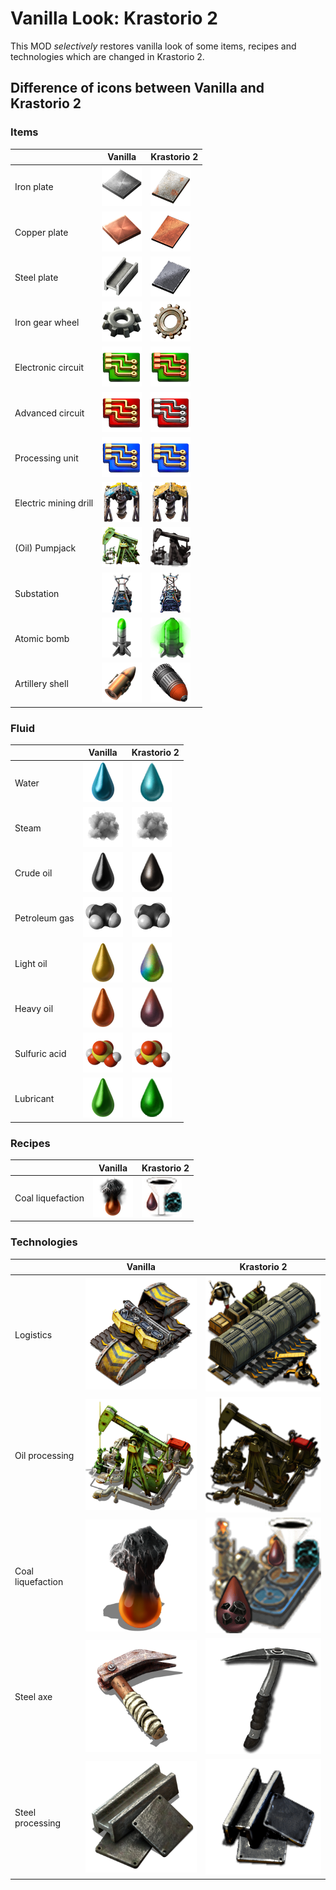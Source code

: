 # Vanilla Look: Krastorio 2

This MOD _selectively_ restores vanilla look of some items, recipes and technologies which are changed in Krastorio 2.

## Difference of icons between Vanilla and Krastorio 2

### Items

||Vanilla | Krastorio 2|
|-|-|-|
|Iron plate|![](docs/images/vanilla/iron-plate.png)|![](docs/images/k2/iron-plate.png)|
|Copper plate|![](docs/images/vanilla/copper-plate.png)|![](docs/images/k2/copper-plate.png)|
|Steel plate|![](docs/images/vanilla/steel-plate.png)|![](docs/images/k2/steel-plate.png)|
|Iron gear wheel|![](docs/images/vanilla/iron-gear-wheel.png)|![](docs/images/k2/iron-gear-wheel.png)|
|Electronic circuit|![](docs/images/vanilla/electronic-circuit.png)|![](docs/images/k2/electronic-circuit.png)|
|Advanced circuit|![](docs/images/vanilla/advanced-circuit.png)|![](docs/images/k2/advanced-circuit.png)|
|Processing unit|![](docs/images/vanilla/processing-unit.png)|![](docs/images/k2/processing-unit.png)|
|Electric mining drill|![](docs/images/vanilla/electric-mining-drill.png)|![](docs/images/k2/electric-mining-drill.png)|
|(Oil) Pumpjack|![](docs/images/vanilla/pumpjack.png)|![](docs/images/k2/oil-pumpjack.png)|
|Substation|![](docs/images/vanilla/substation.png)|![](docs/images/k2/substation.png)|
|Atomic bomb|![](docs/images/vanilla/atomic-bomb.png)|![](docs/images/k2/atomic-bomb.png)|
|Artillery shell|![](docs/images/vanilla/artillery-shell.png)|![](docs/images/k2/artillery-shell.png)|

### Fluid

||Vanilla | Krastorio 2|
|-|-|-|
|Water|![](docs/images/vanilla/fluid/water.png)|![](docs/images/k2/fluid/water.png)|
|Steam|![](docs/images/vanilla/fluid/steam.png)|![](docs/images/k2/fluid/steam.png)|
|Crude oil|![](docs/images/vanilla/fluid/crude-oil.png)|![](docs/images/k2/fluid/oil.png)|
|Petroleum gas|![](docs/images/vanilla/fluid/petroleum-gas.png)|![](docs/images/k2/fluid/petroleum-gas.png)|
|Light oil|![](docs/images/vanilla/fluid/light-oil.png)|![](docs/images/k2/fluid/light-oil.png)|
|Heavy oil|![](docs/images/vanilla/fluid/heavy-oil.png)|![](docs/images/k2/fluid/heavy-oil.png)|
|Sulfuric acid|![](docs/images/vanilla/fluid/sulfuric-acid.png)|![](docs/images/k2/fluid/sulfuric-acid.png)|
|Lubricant|![](docs/images/vanilla/fluid/lubricant.png)|![](docs/images/k2/fluid/lubricant.png)|

### Recipes

||Vanilla | Krastorio 2|
|-|-|-|
|Coal liquefaction|![](docs/images/vanilla/recipe/coal-liquefaction.png)|![](docs/images/k2/recipe/coal-liquefaction.png)|

### Technologies

||Vanilla | Krastorio 2|
|-|-|-|
|Logistics|![](docs/images/vanilla/technology/logistics-1.png)|![](docs/images/k2/technology/logistics-1.png)|
|Oil processing|![](docs/images/vanilla/technology/oil-gathering.png)|![](docs/images/k2/technology/oil-gathering.png)|
|Coal liquefaction|![](docs/images/vanilla/technology/coal-liquefaction.png)|![](docs/images/k2/technology/coal-liquefaction.png)|
|Steel axe|![](docs/images/vanilla/technology/steel-axe.png)|![](docs/images/k2/technology/steel-pickaxe.png)|
|Steel processing|![](docs/images/vanilla/technology/steel-processing.png)|![](docs/images/k2/technology/steel-processing.png)|
